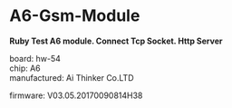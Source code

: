 # A6-Gsm-Module
**Ruby Test A6 module. Connect Tcp Socket. Http Server**

 board: hw-54<br/>
 chip: A6 <br/>
 manufactured: Ai Thinker Co.LTD
 
 firmware: V03.05.20170090814H38<br/>
